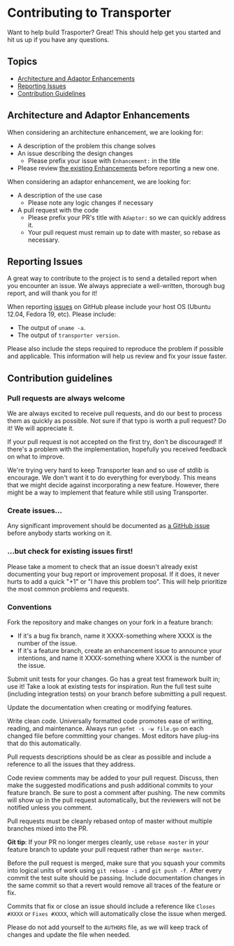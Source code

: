 # Contributing to Transporter

Want to help build Trasporter? Great! This should help get you started
and hit us up if you have any questions.

## Topics

* [Architecture and Adaptor Enhancements](#architecture-and-adaptor-enhancements)
* [Reporting Issues](#reporting-issues)
* [Contribution Guidelines](#contribution-guidelines)

## Architecture and Adaptor Enhancements

When considering an architecture enhancement, we are looking for:

* A description of the problem this change solves
* An issue describing the design changes
  * Please prefix your issue with `Enhancement:` in the title
* Please review [the existing Enhancements](https://github.com/bbjj040471/transporter/issues?q=is%3Aopen+is%3Aissue+label%3Aenhancement)
  before reporting a new one.

When considering an adaptor enhancement, we are looking for:

* A description of the use case
  * Please note any logic changes if necessary
* A pull request with the code
  * Please prefix your PR's title with `Adaptor:` so we can quickly address it.
  * Your pull request must remain up to date with master, so rebase as necessary.

## Reporting Issues

A great way to contribute to the project is to send a detailed report when you
encounter an issue. We always appreciate a well-written, thorough bug report,
and will thank you for it!

When reporting [issues](https://github.com/bbjj040471/transporter/issues) on
GitHub please include your host OS (Ubuntu 12.04, Fedora 19, etc).
Please include:

* The output of `uname -a`.
* The output of `transporter version`.

Please also include the steps required to reproduce the problem if
possible and applicable.  This information will help us review and fix
your issue faster.

## Contribution guidelines

### Pull requests are always welcome

We are always excited to receive pull requests, and do our best to
process them as quickly as possible. Not sure if that typo is worth a pull
request? Do it! We will appreciate it.

If your pull request is not accepted on the first try, don't be
discouraged! If there's a problem with the implementation, hopefully you
received feedback on what to improve.

We're trying very hard to keep Transporter lean and so use of stdlib is encourage.
We don't want it to do everything for everybody. This means that we might decide against
incorporating a new feature. However, there might be a way to implement
that feature while still using Transporter.

### Create issues...

Any significant improvement should be documented as [a GitHub
issue](https://github.com/bbjj040471/transporter/issues) before anybody
starts working on it.

### ...but check for existing issues first!

Please take a moment to check that an issue doesn't already exist
documenting your bug report or improvement proposal. If it does, it
never hurts to add a quick "+1" or "I have this problem too". This will
help prioritize the most common problems and requests.

### Conventions

Fork the repository and make changes on your fork in a feature branch:

- If it's a bug fix branch, name it XXXX-something where XXXX is the number of the
  issue.
- If it's a feature branch, create an enhancement issue to announce your
  intentions, and name it XXXX-something where XXXX is the number of the issue.

Submit unit tests for your changes.  Go has a great test framework built in; use
it! Take a look at existing tests for inspiration. Run the full test suite (including
integration tests) on your branch before submitting a pull request.

Update the documentation when creating or modifying features.

Write clean code. Universally formatted code promotes ease of writing, reading,
and maintenance. Always run `gofmt -s -w file.go` on each changed file before
committing your changes. Most editors have plug-ins that do this automatically.

Pull requests descriptions should be as clear as possible and include a
reference to all the issues that they address.

Code review comments may be added to your pull request. Discuss, then make the
suggested modifications and push additional commits to your feature branch. Be
sure to post a comment after pushing. The new commits will show up in the pull
request automatically, but the reviewers will not be notified unless you
comment.

Pull requests must be cleanly rebased ontop of master without multiple branches
mixed into the PR.

**Git tip**: If your PR no longer merges cleanly, use `rebase master` in your
feature branch to update your pull request rather than `merge master`.

Before the pull request is merged, make sure that you squash your commits into
logical units of work using `git rebase -i` and `git push -f`. After every
commit the test suite should be passing. Include documentation changes in the
same commit so that a revert would remove all traces of the feature or fix.

Commits that fix or close an issue should include a reference like
`Closes #XXXX` or `Fixes #XXXX`, which will automatically close the
issue when merged.

Please do not add yourself to the `AUTHORS` file, as we will keep track of changes
and update the file when needed.
